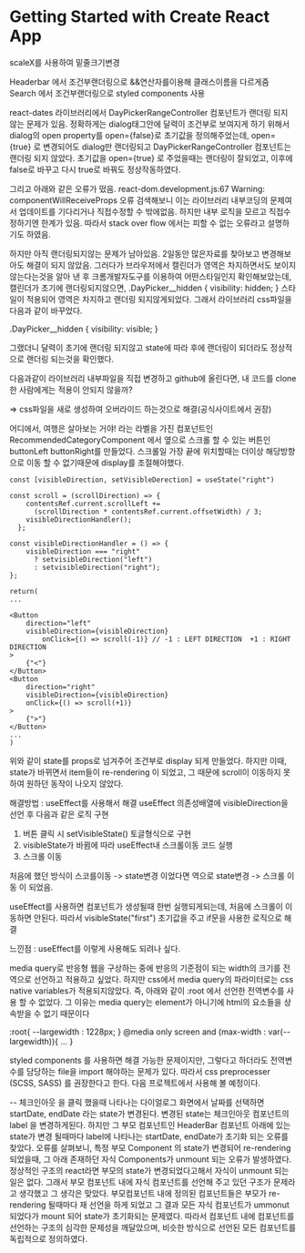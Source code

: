 # Getting Started with Create React App

scaleX를 사용하여 밑줄크기변경

Headerbar 에서 조건부랜더링으로 &&연산자를이용해 클래스이름을 다르게줌
Search 에서 조건부랜더링으로 styled components 사용

react-dates 라이브러리에서 DayPickerRangeController 컴포넌트가 랜더링 되지 않는 문제가 있음.
정확하게는 dialog태그안에 달력이 조건부로 보여지게 하기 위해서 dialog의 open property를 open={false}로 초기값을 정의해주었는데, open={true} 로 변경되어도 dialog만 랜더링되고 DayPickerRangeController 컴포넌트는 랜더링 되지 않았다.
초기값을 open={true} 로 주었을때는 랜더링이 잘되었고, 이후에 false로 바꾸고 다시 true로 바꿔도 정상작동하였다.

그리고 아래와 같은 오류가 떴음.
react-dom.development.js:67 Warning: componentWillReceiveProps 오류
검색해보니 이는 라이브러리 내부코딩의 문제여서 업데이트를 기다리거나 직접수정할 수 밖에없음. 하지만 내부 로직을 모르고 직접수정하기엔 한계가 있음. 따라서 stack over flow 에서는 피할 수 없는 오류라고 설명하기도 하였음.

하지만 아직 랜더링되지않는 문제가 남아있음.
2일동안 많은자료를 찾아보고 변경해보아도 해결이 되지 않았음.
그러다가 브라우저에서 캘린더가 영역은 차지하면서도 보이지 않는다는것을 알아 낸 후 크롬개발자도구를 이용하여 어떤스타일인지 확인해보았는데,
캘린더가 초기에 랜더링되지않으면,
.DayPicker\_\_hidden {
visibility: hidden;
}
스타일이 적용되어 영역은 차지하고 랜더링 되지않게되었다.
그래서 라이브러리 css파일을 다음과 같이 바꾸었다.

.DayPicker\_\_hidden {
visibility: visible;
}

그랬더니 달력이 초기에 랜더링 되지않고 state에 따라 후에 랜더링이 되더라도 정상적으로 랜더링 되는것을 확인했다.

다음과같이 라이브러리 내부파일을 직접 변경하고 github에 올린다면, 내 코드를 clone한 사람에게는 적용이 안되지 않을까?

=> css파일을 새로 생성하여 오버라이드 하는것으로 해결(공식사이트에서 권장)

어디에서, 여행은 살아보는 거야! 라는 라벨을 가진 컴포넌트인 RecommendedCategoryComponent 에서 옆으로 스크롤 할 수 있는 버튼인 buttonLeft buttonRight를 만들었다. 스크롤일 가장 끝에 위치할때는 더이상 해당방향으로 이동 할 수 없기때문에 display를 조절해야했다.

```
const [visibleDirection, setVisibleDerection] = useState("right")

const scroll = (scrollDirection) => {
    contentsRef.current.scrollLeft +=
      (scrollDirection * contentsRef.current.offsetWidth) / 3;
    visibleDirectionHandler();
  };

const visibleDirectionHandler = () => {
    visibleDirection === "right"
      ? setvisibleDirection("left")
      : setvisibleDirection("right");
};

return(
...

<Button
    direction="left"
    visibleDirection={visibleDirection}
        onClick={() => scroll(-1)} // -1 : LEFT DIRECTION  +1 : RIGHT DIRECTION
>
    {"<"}
</Button>
<Button
    direction="right"
    visibleDirection={visibleDirection}
    onClick={() => scroll(+1)}
>
    {">"}
</Button>
...
)
```

위와 같이 state를 props로 넘겨주어 조건부로 display 되게 만들었다.
하지만 이때, state가 바뀌면서 item들이 re-rendering 이 되었고, 그 때문에 scroll이 이동하지 못하여 원하던 동작이 나오지 않았다.

해결방법 : useEffect를 사용해서 해결
useEffect 의존성배열에 visibleDirection을 선언 후 다음과 같은 로직 구현

1. 버튼 클릭 시 setVisibleState() 토글형식으로 구현
2. visibleState가 바뀜에 따라 useEffect내 스크롤이동 코드 실행
3. 스크롤 이동

처음에 했던 방식이 스코를이동 -> state변경 이었다면
역으로 state변경 -> 스크롤 이동 이 되었음.

useEffect를 사용하면 컴포넌트가 생성될때 한번 실행되게되는데, 처음에 스크롤이 이동하면 안된다. 따라서 visibleState("first") 초기값을 주고 if문을 사용한 로직으로 해결

느낀점 : useEffect를 이렇게 사용해도 되려나 싶다.


media query로 반응형 웹을 구상하는 중에 반응의 기준점이 되는 width의 크기를 전역으로 선언하고 적용하고 싶었다. 하지만 css에서 media query의 파라미터로는 css native variables가 적용되지않았다.
즉, 아래와 같이 :root 에서 선언한 전역변수를 사용 할 수 없었다. 그 이유는 media query는 element가 아니기에 html의 요소들을 상속받을 수 없기 때문이다

:root{
    --largewidth : 1228px;
}
@media only screen and (max-width : var(--largewidth)){
    ...
}

styled components 를 사용하면 해결 가능한 문제이지만, 그렇다고 하더라도 전역변수를 담당하는 file을 import 해야하는 문제가 있다. 따라서 css preprocesser (SCSS, SASS) 를 권장한다고 한다. 다음 프로젝트에서 사용해 볼 예정이다.

--
체크인아웃 을 클릭 했을때 나타나는 다이얼로그 화면에서 날짜를 선택하면 startDate, endDate 라는 state가 변경된다. 변경된 state는 체크인아웃 컴포넌트의 label 을 변경하게된다. 하지만 그 부모 컴포넌트인 HeaderBar 컴포넌트 아래에 있는 state가 변경 될때마다 label에 나타나는 startDate, endDate가 초기화 되는 오류를 찾았다. 오류를 살펴보니, 특정 부모 Component 의 state가 변경되어 re-rendering 되었을때, 그 아래 존재하던 자식 Components가 unmount 되는 오류가 발생하였다. 
 정상적인 구조의 react라면 부모의 state가 변경되었다고해서 자식이 unmount 되는 일은 없다. 그래서 부모 컴포넌트 내에 자식 컴포넌트를 선언해 주고 있던 구조가 문제라고 생각했고 그 생각은 맞았다. 부모컴포넌트 내에 정의된 컴포넌트들은 부모가 re-rendering 될때마다 재 선언을 하게 되었고 그 결과 모든 자식 컴포넌트가 ummonut 되었다가 mount 되어 state가 초기화되는 문제였다. 따라서 컴포넌트 내에 컴포넌트를 선언하는 구조의 심각한 문제성을 깨달았으며, 비슷한 방식으로 선언된 모든 컴포넌트를 독립적으로 정의하였다.
